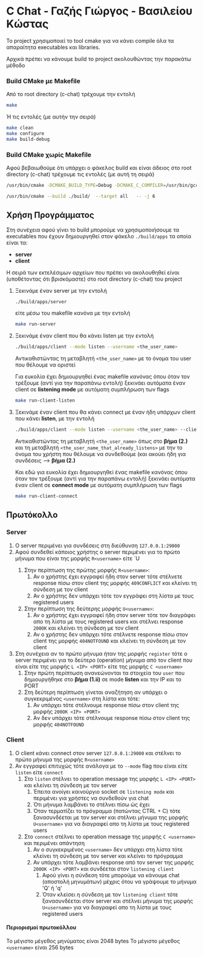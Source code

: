 # C Chat - Γαζής Γιώργος - Βασιλείου Κώστας

Το project χρησιμοποιεί το tool cmake για να κάνει compile
όλα τα απαραίτητα executables και libraries.

Αρχικά πρέπει να κάνουμε build το project ακολουθώντας την
παρακάτω μέθοδο

### Build CMake με Makefile

Από το root directory (c-chat) τρέχουμε την εντολή
```bash
make
```
Ή τις εντολές (με αυτήν την σειρά)
```bash
make clean
make configure
make build-debug
```

### Build CMake χωρίς Makefile

Aφού βεβαιωθούμε ότι υπάρχει ο φάκελος build και είναι άδειος στο
root directory (c-chat) τρέχουμε τις εντολές (με αυτή τη σειρά) 

```bash
/usr/bin/cmake -DCMAKE_BUILD_TYPE=Debug -DCMAKE_C_COMPILER=/usr/bin/gcc -G "Unix Makefiles" -S . -B build/

/usr/bin/cmake --build ./build/  --target all   -- -j 6
```

## Χρήση Προγράμματος

Στη συνέχεια αφού γίνει το build μπορούμε να χρησιμοποιήσουμε τα executables που
έχουν δημιουργηθεί στον φάκελο `./build/apps` τα οποία είναι τα:

- **server**
- **client**

Η σειρά των εκτελέσιμων αρχείων που πρέπει να ακολουθηθεί είναι (υποθέτοντας ότι βρισκόμαστε)
στο root directory (c-chat) του project

1. Ξεκινάμε έναν server με την εντολή 
    ```bash
   ./build/apps/server 
   ```
   είτε μέσω του makefile κανόνα με την εντολή
    ```bash
   make run-server 
   ```
2. Ξεκινάμε έναν client που θα κάνει listen με την εντολή
    ```bash
   ./build/apps/client --mode listen --username <the_user_name>
   ```
    Αντικαθιστώντας τη μεταβλητή `<the_user_name>` με το όνομα του
    user που θέλουμε να οριστεί
    
    Για ευκολία έχει δημιουργηθεί ένας makefile κανόνας
    όπου όταν τον τρέξουμε (αντί για την παραπάνω εντολή)
    ξεκινάει αυτόματα έναν client σε **listening mode**
    με αυτόματη συμπλήρωση των flags
    ```bash
   make run-client-listen
   ```
3. Ξεκινάμε έναν client που θα κάνει connect με έναν ήδη υπάρχων 
   client που κάνει **listen**, με την εντολή
    ```bash
   ./build/apps/client --mode listen --username <the_user_name> --client-username <the_user_name_that_already_listens>
   ```
    Αντικαθιστώντας τη μεταβλητή `<the_user_name>` όπως στο **βήμα (2.)** και 
    τη μεταβλητή `<the_user_name_that_already_listens>` με την το όνομα του χρήστη
    που θέλουμε να συνδεθούμε (και ακούει ήδη για συνδέσεις --> **βήμα (2.)**
    
    Και εδώ για ευκολία έχει δημιουργηθεί ένας makefile κανόνας
    όπου όταν τον τρέξουμε (αντί για την παραπάνω εντολή)
    ξεκινάει αυτόματα έναν client σε **connect mode**
    με αυτόματη συμπλήρωση των flags
    ```bash
   make run-client-connect
   ```

## Πρωτόκολλο

### Server

1. O server περιμένει για συνδέσεις στη διεύθυνση `127.0.0.1:29000`
2. Αφού συνδεθεί κάποιος χρήστης ο server περιμένει για το πρώτο μήνυμα που είναι της μορφής
   `R<username>` είτε `U<username>
   1. Στην περίπτωση της πρώτης μορφής `R<username>`:
      1. Αν ο χρήστης έχει εγγραφεί ήδη στον server τότε στέλνετε response πίσω στον client
         της μορφής `409CONFLICT` και κλείνει τη σύνδεση με τον client
      2. Αν ο χρήστης δεν υπάρχει τότε τον εγγράφει στη λίστα με τους registered users
   2. Στην περίπτωση της δεύτερης μορφής `U<username>`:
      1. Αν ο χρήστης έχει εγγραφεί ήδη στον server τότε τον διαγράφει απο τη λίστα
         με τους registered users και στέλνει response `200OK` και κλείνει τη σύνδεση με τον client
      2. Αν ο χρήστης δεν υπάρχει τότε στέλνετε response πίσω στον client
         της μορφής `404NOTFOUND` και κλείνει τη σύνδεση με τον client
3. Στη συνέχεια αν το πρώτο μήνυμα ήταν της μορφής `register` τότε ο server περιμένει για το δεύτερο (operation)
   μήνυμα από τον client που είναι είτε της μορφής `L <IP> <PORT>` είτε της μορφής `C <username>`
   1. Στην πρώτη περίπτωση ανανεώνονται τα στοιχεία του `user` που δημιουργήθηκε στο **βήμα (1.ii)** σε mode **listen**
      και την IP και το PORT
   2. Στη δεύτερη περίπτωση γίνεται αναζήτηση αν υπάρχει ο συγκεκριμένος `<username>` στη λίστα και τότε:
      1. Αν υπάρχει τότε στέλνουμε response πίσω στον client της μορφής `200OK <IP> <PORT>`
      2. Aν δεν υπάρχει τότε στέλνουμε response πίσω στον client της μορφής `404ΝOTFOUND`


### Client

1. O client κάνει connect στον server `127.0.0.1:29000` και στέλνει το πρώτο μήνυμα της μορφής `R<username>`
2. Αν εγγραφεί επιτυχώς τότε ανάλογα με το `--mode` flag που είναι είτε `listen` είτε `connect`
   1. Στο `listen` στέλνει το operation message της μορφής `L <IP> <PORT>` και κλείνει τη σύνδεση με τον server
      1. Έπειτα ανοίγει καινούργιο socket σε `listening mode` και περιμένει για χρήστες να συνδεθούν για chat
      2. Ότι μήνυμα λαμβάνει το στέλνει πίσω ώς έχει
      3. Όταν τερματίζει το πρόγραμμα (πατώντας CTRL + C) τότε ξανασυνδέεται με τον server και στέλνει μήνυμα
         της μορφής `U<username>` για να διαγραφεί απο τη λίστα με τους registered users
   2. Στο `connect` στέλνει το operation message της μορφής `C <username>` και περιμένει απάντηση
      1. Αν ο συγκεκριμένος `<username>` δεν υπάρχει στη λίστα τότε κλείνει τη σύνδεση με τον server και κλείνει το πρόγραμμα
      2. Αν υπάρχει τότε λαμβάνει response από τον server της μορφής `200OK <IP> <PORT>` και συνδέεται στον 
         `listening client`
         1. Αφού γίνει η σύνδεση τότε μπορούμε να κάνουμε chat (αποστολή μηνυμάτων) μέχρις ότου να γράψουμε το μήνυμα
            'Q' ή 'q'
         2. Όταν κλείσει η σύνδεση με τον `listening client` τότε ξανασυνδέεται στον server και στέλνει μήνυμα
            της μορφής `U<username>` για να διαγραφεί απο τη λίστα με τους registered users


#### Περιορισμοί πρωτοκόλλου

Το μέγιστο μέγεθος μηνύματος είναι 2048 bytes
Το μέγιστο μέγεθος `<username>` είναι 256 bytes